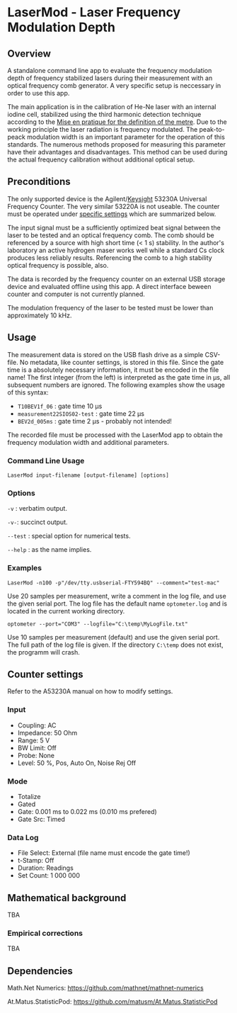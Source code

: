 LaserMod - Laser Frequency Modulation Depth
===========================================

Overview
--------

A standalone command line app to evaluate the frequency modulation depth of frequency stabilized lasers during their measurement with an optical frequency comb generator. A very specific setup is neccessary in order to use this app.

The main application is in the calibration of He-Ne laser with an internal iodine cell, stabilized using the third harmonic detection technique according to the [Mise en pratique for the definition of the metre](https://www.bipm.org/en/publications/mises-en-pratique). Due to the working principle the laser radiation is frequency modulated. The peak-to-peack modulation width is an important parameter for the operation of this standards. The numerous methods proposed for measuring this parameter have their advantages and disadvantages. This method can be used during the actual frequency calibration without additional optical setup.

Preconditions
-------------

The only supported device is the Agilent/[Keysight](https://www.keysight.com/) 53230A Universal Frequency Counter. The very similar 53220A is not useable. The counter must be operated under [specific settings](#counter-settings) which are summarized below.

The input signal must be a sufficiently optimized beat signal between the laser to be tested and an optical frequency comb. The comb should be referenced by a source with high short time (< 1 s) stability. In the author's laboratory an active hydrogen maser works well while a standard Cs clock produces less reliably results. Referencing the comb to a high stability optical frequency is possible, also.

The data is recorded by the frequency counter on an external USB storage device and evaluated offline using this app. A direct interface beween counter and computer is not currently planned.

The modulation frequency of the laser to be tested must be lower than approximately 10 kHz.

Usage
-----

The measurement data is stored on the USB flash drive as a simple CSV-file. No metadata, like counter settings, is stored in this file. Since the gate time is a absolutely necessary information, it must be encoded in the file name! The first integer (from the left) is interpreted as the gate time in µs, all subsequent numbers are ignored. The following examples show the usage of this syntax:

* `T10BEV1f_06` : gate time 10 µs
* `measurement22SIOS02-test` : gate time 22 µs
* `BEV2d_005ms` : gate time 2 µs - probably not intended!

The recorded file must be processed with the LaserMod app to obtain the frequency modulation width and additional parameters. 

### Command Line Usage

```
LaserMod input-filename [output-filename] [options]
```

### Options

`-v` : verbatim output.

`-v-`: succinct output.

`--test` : special option for numerical tests.

`--help` : as the name implies.

### Examples

```
LaserMod -n100 -p"/dev/tty.usbserial-FTY594BQ" --comment="test-mac"
```
Use 20 samples per measurement, write a comment in the log file, and use the given serial port. The log file has the default name `optometer.log` and is located in the current working directory.

```
optometer --port="COM3" --logfile="C:\temp\MyLogFile.txt"
```
Use 10 samples per measurement (default) and use the given serial port. The full path of the log file is given. If the directory `C:\temp` does not exist, the programm will crash.

Counter settings
----------------

Refer to the A53230A manual on how to modify settings.

### Input
* Coupling: AC
* Impedance: 50 Ohm
* Range: 5 V
* BW Limit: Off
* Probe: None
* Level: 50 %, Pos, Auto On, Noise Rej Off

### Mode
* Totalize
* Gated
* Gate: 0.001 ms to 0.022 ms (0.010 ms prefered)
* Gate Src: Timed

### Data Log
* File Select: External (file name must encode the gate time!)
* t-Stamp: Off
* Duration: Readings
* Set Count: 1 000 000

Mathematical background
-----------------------

TBA

### Empirical corrections

TBA

Dependencies
------------

Math.Net Numerics: https://github.com/mathnet/mathnet-numerics

At.Matus.StatisticPod: https://github.com/matusm/At.Matus.StatisticPod

